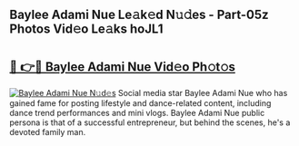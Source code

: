 ## Baylee Adami Nue Le𝚊k𝚎d N𝚞𝚍es - Part-05z Photos Vid𝚎o Le𝚊ks hoJL1

# <h2><a href="http://fbaru8.evod.top/?m=Baylee+Adami+Nue">🔗 👉🔴 Baylee Adami Nue Vid𝚎o Ph𝚘t𝚘s</a></h2>

[![Baylee Adami Nue N𝚞d𝚎s](https://i.imgur.com/8V9OHl7.gif)](http://fbaru8.evod.top/?m=Baylee+Adami+Nue)
Social media star Baylee Adami Nue who has gained fame for posting lifestyle and dance-related content, including dance trend performances and mini vlogs. Baylee Adami Nue public persona is that of a successful entrepreneur, but behind the scenes, he's a devoted family man. 
